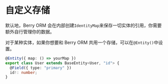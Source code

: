 # 自定义存储

默认地，Berry ORM 会在内部创建`IdentityMap`来保存一切实体的引用，你需要额外自行管理你的数据。

对于某种实体，如果你想要和 Berry ORM 共用一个存储，可以在`@Entity()`中设置。

```ts {1}
@Entity({ map: () => yourMap })
export class User extends BaseEntity<User, "id"> {
  @Field({ type: "primary" })
  id!: number;
}
```
